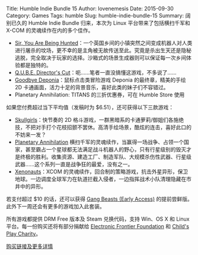 ﻿Title: Humble Indie Bundle 15
Author: lovenemesis
Date: 2015-09-30
Category: Games
Tags: humble
Slug: humble-indie-bundle-15
Summary: 阔别已久的 Humble Indie Bundle 归来，本次为 Linux 平台带来了包括横扫千军和 X-COM 的灵魂续作在内的多个佳作。

* [Sir, You Are Being Hunted](http://www.big-robot.com/2012/03/12/sir-you-are-being-hunted/)：一个英国乡间的小镇突然之间变成机器人对人类进行屠杀的坟场，更不幸的是主角被无故传送至此。究竟是杀出生天还是隐秘逃脱，完全取决于玩家的选择。沙箱式的场景生成器则可以保证每一次乡间体验都是独特的。
* [Q.U.B.E. Director's Cut](http://toxicgames.co.uk/)：呃……笔者一直没搞懂这游戏，不多说了……
* [Goodbye Deponia](http://www.daedalic.de/?lang_new=en)：鼠标点击类冒险游戏 Deponia 的最终章，精美的手绘 2D 卡通画面，活力十足的背景音乐，喜好此类的妹子们不容错过。
* Planetary Annihilation: TITANS 的三折优惠券，可在 Humble Store 使用

如果您付费超过当下平均值（发稿时为 $6.51），还可获得以下三款游戏：

* [Skullgirls](http://labzerogames.com/)：快节奏的 2D 格斗游戏，一群黑暗系的卡通萝莉/御姐们各施绝技，不把对手打个花枝招颤不罢休。高清手绘场景，酷炫的连击，喜好此口的不妨来一发？
* [Planetary Annihilation](http://www.uberent.com/pa/) 横扫千军的灵魂续作，当赢得一场战争、占领一个国家，甚至霸占一个星球都无法满足战斗机器人的野心，只有行星级别的毁灭才是终极的胜利。收集资源、建造工厂、制造军队、大规模杀伤性武器、行星级武器……这个系列一直是战争狂的最爱，没有之一。
* [Xenonauts](http://www.xenonauts.com/)：XCOM 的灵魂续作，回合制的策略游戏，抗击外星异形，保卫地球。一边调度全球军力在轨道拦截入侵者，一边指挥战术小队清理隐藏在市井中的异形。

若支付超过 $10 的话，还可以获得 [Gang Beasts (Early Access)](http://boneloafery.com/) 的提前尝鲜版。此外下一周还会有更多的游戏加入此套装。

所有游戏都提供 DRM Free 版本及 Steam 兑换代码，支持 Win、OS X 和 Linux 平台。每一份购买还将有部分捐献给 [Electronic Frontier Foundation](https://www.eff.org/) 和 [Child's Play Charity](http://www.childsplaycharity.org/)。

[购买链接及更多详情](https://www.humblebundle.com)
